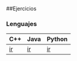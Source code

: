 ##Ejercicios

### Lenguajes

| C++ | Java | Python |
| --------------- | --------------- | ------------ |
| [ir](https://braslyn.github.io/Progra1/Ejercicios/C++/) | [ir](https://braslyn.github.io/Progra1/Ejercicios/Java/) | [ir](https://braslyn.github.io/Progra1/Ejercicios/python/) |
